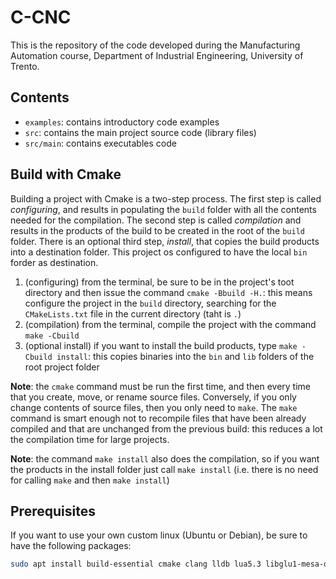 # C-CNC

This is the repository of the code developed during the Manufacturing Automation
course, Department of Industrial Engineering, University of Trento.

## Contents

* `examples`: contains introductory code examples
* `src`: contains the main project source code (library files)
*  `src/main`: contains executables code

## Build with Cmake

Building a project with Cmake is a two-step process. The first step is called
*configuring*, and results in populating the `build` folder with all the
contents needed for the compilation. The second step is called *compilation* and
results in the products of the build to be created in the root of the `build`
folder. There is an optional third step, *install*, that copies the build
products into a destination folder. This project os configured to have the local `bin` forder as destination.

1. (configuring) from the terminal, be sure to be in the project's toot directory and then issue the command `cmake
   -Bbuild -H.`: this means configure the project in the `build` directory, searching
   for the `CMakeLists.txt` file in the current directory (taht is `.`)
3. (compilation) from the terminal, compile the project with the command `make -Cbuild` 
4. (optional install) if you want to install the build products, type `make - Cbuild install`: this copies binaries into the `bin` and `lib` folders of the root
   project folder

**Note**: the `cmake` command must be run the first time, and then every time
that you create, move, or rename source files. Conversely, if you only change
contents of source files, then you only need to `make`. The `make` command is
smart enough not to recompile files that have been already compiled and that are
unchanged from the previous build: this reduces a lot the compilation time for
large projects.

**Note**: the command `make install` also does the compilation, so if you want
the products in the install folder just call `make install` (i.e. there is no
need for calling `make` and then `make install`)

## Prerequisites

If you want to use your own custom linux (Ubuntu or Debian), be sure to have the
following packages:

```sh
sudo apt install build-essential cmake clang lldb lua5.3 libglu1-mesa-dev freeglut3-dev mesa-common-dev libreadline-dev
```